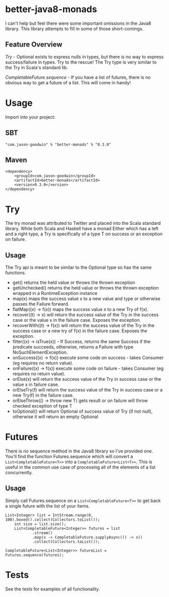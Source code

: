 better-java8-monads
==================

I can't help but feel there were some important omissions in the Java8 library. This library attempts to fill in some of those short-comings.

Feature Overview
----------------

*Try* - Optional exists to express nulls in types, but there is no way to express success/failure in types. Try to the rescue! The Try type is very similar to the Try in Scala's standard lib.

*CompletableFuture.sequence* - If you have a list of futures, there is no obvious way to get a future of a list. This will come in handy!

Usage
=====

Import into your project:

SBT
---

    "com.jason-goodwin" % "better-monads" % "0.3.0"

Maven
-----

    <dependency>
	    <groupId>com.jason-goodwin</groupId>
	    <artifactId>better-monads</artifactId>
	    <version>0.3.0</version>
    </dependency>

Try
===

The try monad was attributed to Twitter and placed into the Scala standard library.
While both Scala and Haskell have a monad Either which has a left and a right type, 
a Try is specifically of a type T on success or an exception on failure.

Usage
-----

The Try api is meant to be similar to the Optional type so has the same functions.
- get() returns the held value or throws the thrown exception
- getUnchecked() returns the held value or throws the thrown exception wrapped in a RuntimeException instance
- map(x) maps the success value x to a new value and type or otherwise passes the Failure forward.
- flatMap((x) -> f(x)) maps the success value x to a new Try of f(x).
- recover((t) -> x) will return the success value of the Try in the success case or the value x in the failure case. Exposes the exception.
- recoverWith((t) -> f(x)) will return the success value of the Try in the success case or a new try of f(x) in the failure case. Exposes the exception.
- filter((x) -> isTrue(x)) - If Success, returns the same Success if the predicate succeeds, otherwise, returns a Failure with type NoSuchElementException.
- onSuccess((x) -> f(x)) execute some code on success - takes Consumer (eg requires no return value).
- onFailure((x) -> f(x)) execute some code on failure - takes Consumer (eg requires no return value).
- orElse(x) will return the success value of the Try in success case or the value x in failure case.
- orElseTry(f) will return the success value of the Try in success case or a new Try(f) in the failure case.
- orElseThrow(() -> throw new T) gets result or on failure will throw checked exception of type T
- toOptional() will return Optional of success value of Try (if not null), otherwise it will return an empty Optional

Futures
=======
There is no sequence method in the Java8 library so I've provided one. You'll find the function Futures.sequence which will convert a `List<CompletableFuture<T>>` into a `CompletableFuture<List<T>>`. This is useful in the common use case of processing all of the elements of a list concurrently.

Usage
-----
Simply call Futures.sequence on a `List<CompletableFuture<T>>` to get back a single future with the list of your items.

    List<Integer> list = IntStream.range(0, 100).boxed().collect(Collectors.toList());
        int size = list.size();
        List<CompletableFuture<Integer>> futures = list
                .stream()
                .map(x -> CompletableFuture.supplyAsync(() -> x))
                .collect(Collectors.toList());

    CompletableFuture<List<Integer>> futureList = Futures.sequence(futures);


Tests
=====

See the tests for examples of all functionality.
